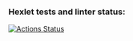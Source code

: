 ### Hexlet tests and linter status:
[![Actions Status](https://github.com/TheAlmightySolmyr/python-project-83/actions/workflows/hexlet-check.yml/badge.svg)](https://github.com/TheAlmightySolmyr/python-project-83/actions)